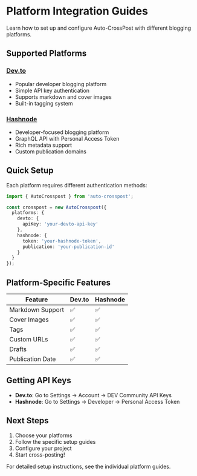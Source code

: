 # Platform Integration Guides

Learn how to set up and configure Auto-CrossPost with different blogging platforms.

## Supported Platforms

### [Dev.to](/guide/platforms/devto)
- Popular developer blogging platform
- Simple API key authentication
- Supports markdown and cover images
- Built-in tagging system

### [Hashnode](/guide/platforms/hashnode)
- Developer-focused blogging platform
- GraphQL API with Personal Access Token
- Rich metadata support
- Custom publication domains

## Quick Setup

Each platform requires different authentication methods:

```typescript
import { AutoCrosspost } from 'auto-crosspost';

const crosspost = new AutoCrosspost({
  platforms: {
    devto: {
      apiKey: 'your-devto-api-key'
    },
    hashnode: {
      token: 'your-hashnode-token',
      publication: 'your-publication-id'
    }
  }
});
```

## Platform-Specific Features

| Feature | Dev.to | Hashnode |
|---------|--------|----------|
| Markdown Support | ✅ | ✅ |
| Cover Images | ✅ | ✅ |
| Tags | ✅ | ✅ |
| Custom URLs | ✅ | ✅ |
| Drafts | ✅ | ✅ |
| Publication Date | ✅ | ✅ |

## Getting API Keys

- **Dev.to**: Go to Settings → Account → DEV Community API Keys
- **Hashnode**: Go to Settings → Developer → Personal Access Token

## Next Steps

1. Choose your platforms
2. Follow the specific setup guides
3. Configure your project
4. Start cross-posting!

For detailed setup instructions, see the individual platform guides.
